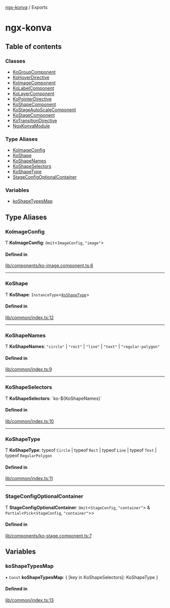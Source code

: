 [ngx-konva](README.md) / Exports

# ngx-konva

## Table of contents

### Classes

- [KoGroupComponent](classes/KoGroupComponent.md)
- [KoHoverDirective](classes/KoHoverDirective.md)
- [KoImageComponent](classes/KoImageComponent.md)
- [KoLabelComponent](classes/KoLabelComponent.md)
- [KoLayerComponent](classes/KoLayerComponent.md)
- [KoPointerDirective](classes/KoPointerDirective.md)
- [KoShapeComponent](classes/KoShapeComponent.md)
- [KoStageAutoScaleComponent](classes/KoStageAutoScaleComponent.md)
- [KoStageComponent](classes/KoStageComponent.md)
- [KoTransitionDirective](classes/KoTransitionDirective.md)
- [NgxKonvaModule](classes/NgxKonvaModule.md)

### Type Aliases

- [KoImageConfig](modules.md#koimageconfig)
- [KoShape](modules.md#koshape)
- [KoShapeNames](modules.md#koshapenames)
- [KoShapeSelectors](modules.md#koshapeselectors)
- [KoShapeType](modules.md#koshapetype)
- [StageConfigOptionalContainer](modules.md#stageconfigoptionalcontainer)

### Variables

- [koShapeTypesMap](modules.md#koshapetypesmap)

## Type Aliases

### KoImageConfig

Ƭ **KoImageConfig**: `Omit`<`ImageConfig`, ``"image"``\>

#### Defined in

[lib/components/ko-image.component.ts:6](https://github.com/giovanni-bertoncelli/ngx-konva/blob/bb48827/projects/ngx-konva/src/lib/components/ko-image.component.ts#L6)

___

### KoShape

Ƭ **KoShape**: `InstanceType`<[`KoShapeType`](modules.md#koshapetype)\>

#### Defined in

[lib/common/index.ts:12](https://github.com/giovanni-bertoncelli/ngx-konva/blob/bb48827/projects/ngx-konva/src/lib/common/index.ts#L12)

___

### KoShapeNames

Ƭ **KoShapeNames**: ``"circle"`` \| ``"rect"`` \| ``"line"`` \| ``"text"`` \| ``"regular-polygon"``

#### Defined in

[lib/common/index.ts:9](https://github.com/giovanni-bertoncelli/ngx-konva/blob/bb48827/projects/ngx-konva/src/lib/common/index.ts#L9)

___

### KoShapeSelectors

Ƭ **KoShapeSelectors**: \`ko-${KoShapeNames}\`

#### Defined in

[lib/common/index.ts:10](https://github.com/giovanni-bertoncelli/ngx-konva/blob/bb48827/projects/ngx-konva/src/lib/common/index.ts#L10)

___

### KoShapeType

Ƭ **KoShapeType**: typeof `Circle` \| typeof `Rect` \| typeof `Line` \| typeof `Text` \| typeof `RegularPolygon`

#### Defined in

[lib/common/index.ts:11](https://github.com/giovanni-bertoncelli/ngx-konva/blob/bb48827/projects/ngx-konva/src/lib/common/index.ts#L11)

___

### StageConfigOptionalContainer

Ƭ **StageConfigOptionalContainer**: `Omit`<`StageConfig`, ``"container"``\> & `Partial`<`Pick`<`StageConfig`, ``"container"``\>\>

#### Defined in

[lib/components/ko-stage.component.ts:7](https://github.com/giovanni-bertoncelli/ngx-konva/blob/bb48827/projects/ngx-konva/src/lib/components/ko-stage.component.ts#L7)

## Variables

### koShapeTypesMap

• `Const` **koShapeTypesMap**: { [key in KoShapeSelectors]: KoShapeType }

#### Defined in

[lib/common/index.ts:13](https://github.com/giovanni-bertoncelli/ngx-konva/blob/bb48827/projects/ngx-konva/src/lib/common/index.ts#L13)
